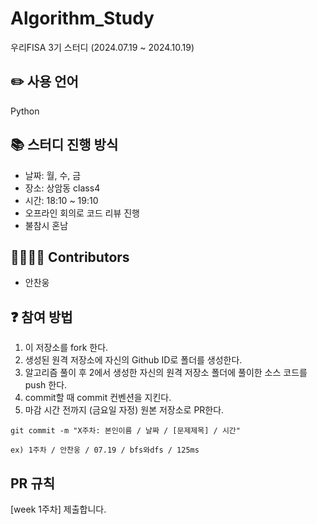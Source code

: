 # Algorithm_Study
우리FISA 3기 스터디 (2024.07.19 ~ 2024.10.19)

## ✏️ 사용 언어
Python

## 📚 스터디 진행 방식
- 날짜: 월, 수, 금 
- 장소: 상암동 class4 
- 시간: 18:10 ~ 19:10
- 오프라인 회의로 코드 리뷰 진행
- 불참시 혼남

## 👨‍👩‍👧‍👦 Contributors
- 안찬웅

## ❓ 참여 방법
1. 이 저장소를 fork 한다.
2. 생성된 원격 저장소에 자신의 Github ID로 폴더를 생성한다.
3. 알고리즘 풀이 후 2에서 생성한 자신의 원격 저장소 폴더에 풀이한 소스 코드를 push 한다.
4. commit할 때 commit 컨벤션을 지킨다.
5. 마감 시간 전까지 (금요일 자정) 원본 저장소로 PR한다.

```
git commit -m "X주차: 본인이름 / 날짜 / [문제제목] / 시간"

ex) 1주차 / 안찬웅 / 07.19 / bfs와dfs / 125ms
```

## PR 규칙
[week 1주차] 제출합니다.

<br/>

